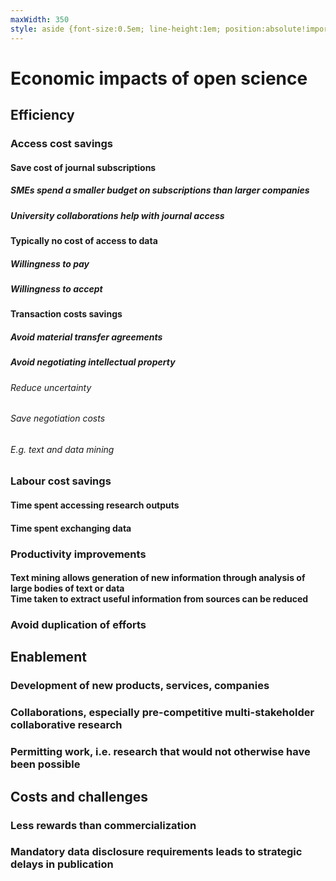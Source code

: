 ```yaml
---
maxWidth: 350
style: aside {font-size:0.5em; line-height:1em; position:absolute!important; top:18em; left:0} g[data-depth="3"] aside {top:10em}
---
```


# Economic impacts of open science

## Efficiency 

### Access cost savings

#### Save cost of journal subscriptions

##### SMEs spend a smaller budget on subscriptions than larger companies

##### University collaborations help with journal access

#### Typically no cost of access to data

##### Willingness to pay

##### Willingness to accept

#### Transaction costs savings

##### Avoid material transfer agreements

##### Avoid negotiating intellectual property

###### Reduce uncertainty

###### Save negotiation costs

###### E.g. text and data mining

### Labour cost savings

#### Time spent accessing research outputs

#### Time spent exchanging data

### Productivity improvements

#### Text mining allows generation of new information through analysis of large bodies of text or data <aside>Time taken to extract useful information from sources can be reduced

### Avoid duplication of efforts

## Enablement

### Development of new products, services, companies

### Collaborations, especially pre-competitive multi-stakeholder collaborative research

### Permitting work, i.e. research that would not otherwise have been possible
  
## Costs and challenges
  
### Less rewards than commercialization
  
### Mandatory data disclosure requirements leads to strategic delays in publication
